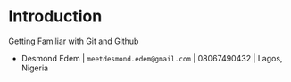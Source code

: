 # Introduction
Getting Familiar with Git and Github

* Desmond Edem | `meetdesmond.edem@gmail.com` | 08067490432 | Lagos, Nigeria

